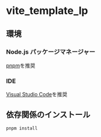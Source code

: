 # vite_template_lp
## 環境
### Node.js パッケージマネージャー
[pnpm](https://pnpm.io/ja/installation)を推奨
### IDE
[Visual Studio Code](https://azure.microsoft.com/ja-jp/products/visual-studio-code)を推奨
## 依存関係のインストール
`pnpm install`